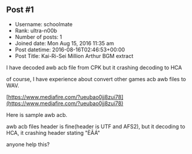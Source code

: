 ## Post #1
- Username: schoolmate
- Rank: ultra-n00b
- Number of posts: 1
- Joined date: Mon Aug 15, 2016 11:35 am
- Post datetime: 2016-08-16T02:46:53+00:00
- Post Title: Kai-Ri-Sei Million Arthur BGM extract

I have decoded awb acb file from CPK but it crashing decoding to HCA

of course, I have experience about convert other games acb awb files to WAV.

[https://www.mediafire.com/?ueubao0jj8zui78](https://www.mediafire.com/?ueubao0jj8zui78)

Here is sample awb acb.

awb acb files header is fine(header is UTF and AFS2), but it decoding to HCA, it crashing header stating "ÈÃÁ" 

anyone help this?
